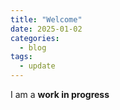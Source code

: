 ```yaml
---
title: "Welcome"
date: 2025-01-02
categories:
  - blog
tags:
  - update
---
```

I am a **work in progress**
